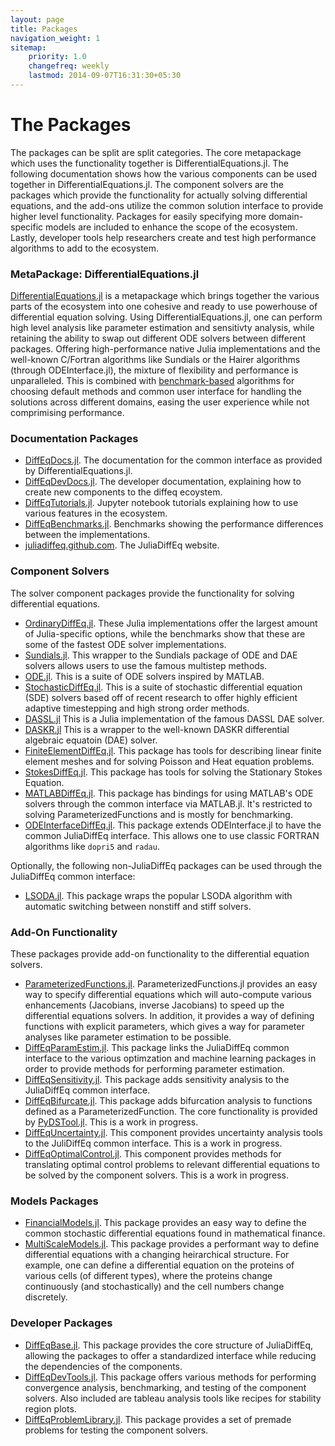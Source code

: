 ```yaml
---
layout: page
title: Packages
navigation_weight: 1
sitemap:
    priority: 1.0
    changefreq: weekly
    lastmod: 2014-09-07T16:31:30+05:30
---
```


# The Packages

The packages can be split are split categories. The core metapackage which uses
the functionality together is DifferentialEquations.jl. The following documentation
shows how the various components can be used together in DifferentialEquations.jl.
The component solvers are the packages which provide the functionality for actually
solving differential equations, and the add-ons utilize the common solution interface
to provide higher level functionality. Packages for easily specifying
more domain-specific models are included to enhance the scope of the ecosystem.
Lastly, developer tools help researchers create and test high performance algorithms
to add to the ecosystem.

### MetaPackage: DifferentialEquations.jl

[DifferentialEquations.jl](https://github.com/JuliaDiffEq/DifferentialEquations.jl)
is a metapackage which brings together the various parts
of the ecosystem into one cohesive and ready to use powerhouse of differential
equation solving. Using DifferentialEquations.jl, one can perform high level
analysis like parameter estimation and sensitivty analysis, while retaining the
ability to swap out different ODE solvers between different packages.
Offering high-performance native Julia implementations and the well-known
C/Fortran algorithms like Sundials or the Hairer algorithms (through ODEInterface.jl),
the mixture of flexibility and performance is unparalleled. This is combined with
[benchmark-based](https://github.com/JuliaDiffEq/DiffEqBenchmarks.jl) algorithms
for choosing default methods and common user interface for handling the solutions
across different domains, easing the user experience while not comprimising performance.

### Documentation Packages

- [DiffEqDocs.jl](https://juliadiffeq.github.io/DiffEqDocs.jl/latest/). The documentation
  for the common interface as provided by DifferentialEquations.jl.
- [DiffEqDevDocs.jl](https://juliadiffeq.github.io/DiffEqDevDocs.jl/latest/). The
  developer documentation, explaining how to create new components to the diffeq ecoystem.
- [DiffEqTutorials.jl](https://github.com/JuliaDiffEq/DiffEqTutorials.jl). Jupyter
  notebook tutorials explaining how to use various features in the ecosystem.
- [DiffEqBenchmarks.jl](https://github.com/JuliaDiffEq/DiffEqBenchmarks.jl). Benchmarks
  showing the performance differences between the implementations.
- [juliadiffeq.github.com](https://github.com/JuliaDiffEq/juliadiffeq.github.com).
  The JuliaDiffEq website.

### Component Solvers

The solver component packages provide the functionality for solving
differential equations.

- [OrdinaryDiffEq.jl](https://github.com/JuliaDiffEq/OrdinaryDiffEq.jl).
  These Julia implementations offer the largest amount of Julia-specific options,
  while the benchmarks show that these are some of the fastest ODE solver implementations.
- [Sundials.jl](https://github.com/JuliaDiffEq/Sundials.jl). This wrapper to the
  Sundials package of ODE and DAE solvers allows users to use the famous multistep methods.
- [ODE.jl](https://github.com/JuliaDiffEq/ODE.jl). This is a suite of ODE solvers
  inspired by MATLAB.
- [StochasticDiffEq.jl](https://github.com/JuliaDiffEq/StochasticDiffEq.jl). This
  is a suite of stochastic differential equation (SDE) solvers based off of recent
  research to offer highly efficient adaptive timestepping and high strong order methods.
- [DASSL.jl](https://github.com/JuliaDiffEq/DASSL.jl) This is a Julia
  implementation of the famous DASSL DAE solver.
- [DASKR.jl](https://github.com/JuliaDiffEq/DASKR.jl) This is a wrapper to the
  well-known DASKR differential algebraic equatoin (DAE) solver.
- [FiniteElementDiffEq.jl](https://github.com/JuliaDiffEq/FiniteElementDiffEq.jl).
  This package has tools for describing linear finite element meshes and for solving
  Poisson and Heat equation problems.
- [StokesDiffEq.jl](https://github.com/JuliaDiffEq/StokesDiffEq.jl). This package
  has tools for solving the Stationary Stokes Equation.
- [MATLABDiffEq.jl](https://github.com/JuliaDiffEq/MATLABDiffEq.jl). This package has
  bindings for using MATLAB's ODE solvers through the common interface via MATLAB.jl.
  It's restricted to solving ParameterizedFunctions and is mostly for benchmarking.
- [ODEInterfaceDiffEq.jl](https://github.com/JuliaDiffEq/ODEInterfaceDiffEq). This
  package extends ODEInterface.jl to have the common JuliaDiffEq interface.
  This allows one to use classic FORTRAN algorithms like `dopri5` and
  `radau`.

Optionally, the following non-JuliaDiffEq packages can be used through the
JuliaDiffEq common interface:

- [LSODA.jl](https://github.com/rveltz/LSODA.jl). This package wraps the popular
  LSODA algorithm with automatic switching between nonstiff and stiff solvers.

### Add-On Functionality

These packages provide add-on functionality to the differential equation solvers.

- [ParameterizedFunctions.jl](https://github.com/JuliaDiffEq/ParameterizedFunctions.jl).
  ParameterizedFunctions.jl provides an easy way to specify differential equations
  which will auto-compute various enhancements (Jacobians, inverse Jacobians) to
  speed up the differential equations solvers. In addition, it provides a way of
  defining functions with explicit parameters, which gives a way for parameter
  analyses like parameter estimation to be possible.
- [DiffEqParamEstim.jl](https://github.com/JuliaDiffEq/DiffEqParamEstim.jl).
  This package links the JuliaDiffEq common interface to the various optimzation
  and machine learning packages in order to provide methods for performing
  parameter estimation.
- [DiffEqSensitivity.jl](https://github.com/JuliaDiffEq/DiffEqSensitivity.jl).
  This package adds sensitivity analysis to the JuliaDiffEq common interface.
- [DiffEqBifurcate.jl](https://github.com/JuliaDiffEq/DiffEqBifurcate.jl). This
  package adds bifurcation analysis to functions defined as a ParameterizedFunction.
  The core functionality is provided by [PyDSTool.jl](https://github.com/JuliaDiffEq/PyDSTool.jl).
  This is a work in progress.
- [DiffEqUncertainty.jl](https://github.com/JuliaDiffEq/DiffEqUncertainty.jl).
  This component provides uncertainty analysis tools to the JuliDiffEq common interface.
  This is a work in progress.
- [DiffEqOptimalControl.jl](https://github.com/JuliaDiffEq/DiffEqOptimalControl.jl).
  This component provides methods for translating optimal control problems to
  relevant differential equations to be solved by the component solvers. This
  is a work in progress.

### Models Packages

- [FinancialModels.jl](https://github.com/JuliaDiffEq/FinancialModels.jl). This
  package provides an easy way to define the common stochastic differential equations
  found in mathematical finance.
- [MultiScaleModels.jl](https://github.com/JuliaDiffEq/MultiScaleModels.jl). This
  package provides a performant way to define differential equations with a
  changing heirarchical structure. For example, one can define a differential equation
  on the proteins of various cells (of different types), where the proteins change
  continuously (and stochastically) and the cell numbers change discretely.

### Developer Packages

- [DiffEqBase.jl](https://github.com/JuliaDiffEq/DiffEqBase.jl). This package provides
  the core structure of JuliaDiffEq, allowing the packages to offer a standardized
  interface while reducing the dependencies of the components.
- [DiffEqDevTools.jl](https://github.com/JuliaDiffEq/DiffEqDevTools.jl). This package
  offers various methods for performing convergence analysis, benchmarking, and
  testing of the component solvers. Also included are tableau analysis tools like
  recipes for stability region plots.
- [DiffEqProblemLibrary.jl](https://github.com/JuliaDiffEq/DiffEqProblemLibrary.jl).
  This package provides a set of premade problems for testing the component solvers.
